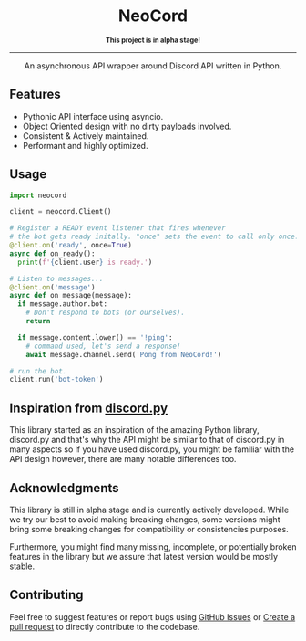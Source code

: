 <div align="center">
  <h1>NeoCord</h1>
  <sup><strong>This project is in alpha stage!</strong></sup>
  <hr>
  <p>An asynchronous API wrapper around Discord API written in Python.</p>
</div>

## Features

- Pythonic API interface using asyncio.
- Object Oriented design with no dirty payloads involved.
- Consistent & Actively maintained.
- Performant and highly optimized.

## Usage
```py
import neocord

client = neocord.Client()

# Register a READY event listener that fires whenever
# the bot gets ready initally. "once" sets the event to call only once.
@client.on('ready', once=True)
async def on_ready():
  print(f'{client.user} is ready.')

# Listen to messages...
@client.on('message')
async def on_message(message):
  if message.author.bot:
    # Don't respond to bots (or ourselves).
    return

  if message.content.lower() == '!ping':
    # command used, let's send a response!
    await message.channel.send('Pong from NeoCord!')

# run the bot.
client.run('bot-token')
```
<!--There are a lot more features that are up to you to discover. Feel
free to explore the library's [documentation](https://neocord.rtfd.io) and
discover the possibilites. -->


## Inspiration from [discord.py](https://github.com/Rapptz/discord.py)
This library started as an inspiration of the amazing Python library, discord.py and that's
why the API might be similar to that of discord.py in many aspects so if you have used
discord.py, you might be familiar with the API design however, there are many notable
differences too.

## Acknowledgments
This library is still in alpha stage and is currently actively developed. While we try
our best to avoid making breaking changes, some versions might bring some breaking changes for compatibility or consistencies purposes.

Furthermore, you might find many missing, incomplete, or potentially broken features in
the library but we assure that latest version would be mostly stable.

## Contributing
Feel free to suggest features or report bugs using [GitHub Issues](https://github.com/nerdguyahmad/neocord/issues)
or [Create a pull request](https://github.com/nerdguyahmad/neocord/pulls) to directly
contribute to the codebase.